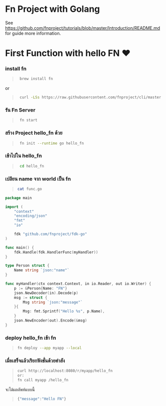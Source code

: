 # Fn Project with Golang 
See https://github.com/fnproject/tutorials/blob/master/Introduction/README.md for guide more information.  
# First Function with hello FN ❤️
### install fn 
>```sh
>  brew install fn 
>```
or
>```sh
>  curl -LSs https://raw.githubusercontent.com/fnproject/cli/master/install | sh
>```

### รัน Fn Server 
>```sh
>  fn start
>```
### สร้าง Project hello_fn ด้วย 
>```sh
>  fn init --runtime go hello_fn
>```
### เข้าไปใน hello_fn
>```sh
>  cd hello_fn
>```
### เปลียน name จาก world เป็น fn
>```sh
> cat func.go
>```

```go
package main

import (
	"context"
	"encoding/json"
	"fmt"
	"io"

	fdk "github.com/fnproject/fdk-go"
)

func main() {
	fdk.Handle(fdk.HandlerFunc(myHandler))
}

type Person struct {
	Name string `json:"name"`
}

func myHandler(ctx context.Context, in io.Reader, out io.Writer) {
	p := &Person{Name: "FN"}
	json.NewDecoder(in).Decode(p)
	msg := struct {
		Msg string `json:"message"`
	}{
		Msg: fmt.Sprintf("Hello %s", p.Name),
	}
	json.NewEncoder(out).Encode(&msg)
}
```

### deploy hello_fn เข้า fn
>```sh
> fn deploy --app myapp --local
>```

### เมื่อเสร็จแล้วเรียกฟังชั่นด้วยคำสัง
>```sh
> curl http://localhost:8080/r/myapp/hello_fn
> or:
> fn call myapp /hello_fn
>```

จะได้ผลลัพท์แบบนี้
>```sh
> {"message":"Hello FN"}
>```

